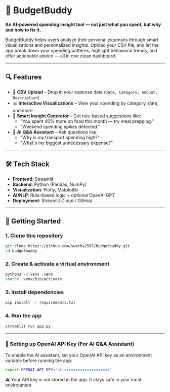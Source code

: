 # 💸 BudgetBuddy

**An AI-powered spending insight tool — not just what you spent, but why and how to fix it.**

BudgetBuddy helps users analyze their personal expenses through smart visualizations and personalized insights. Upload your CSV file, and let the app break down your spending patterns, highlight behavioral trends, and offer actionable advice — all in one clean dashboard.

---

## 🔍 Features

- 📁 **CSV Upload** – Drop in your expense data (`Date, Category, Amount, Description`)
- 📊 **Interactive Visualizations** – View your spending by category, date, and more
- 🧠 **Smart Insight Generator** – Get rule-based suggestions like:
  - "You spent 40% more on food this month — try meal prepping."
  - "Weekend spending spikes detected."
- 🤖 **AI Q&A Assistant** – Ask questions like:
  - "Why is my transport spending high?"
  - "What's my biggest unnecessary expense?"

---

## 🛠 Tech Stack

- **Frontend**: Streamlit  
- **Backend**: Python (Pandas, NumPy)  
- **Visualization**: Plotly, Matplotlib  
- **AI/NLP**: Rule-based logic + optional OpenAI GPT  
- **Deployment**: Streamlit Cloud / GitHub  

---

## 🚀 Getting Started

### 1. Clone this repository
```bash
git clone https://github.com/swetha2507/budgetbuddy.git
cd budgetbuddy
```

### 2. Create & activate a virtual environment
```bash
python3 -m venv .venv
source .venv/bin/activate
```

### 3. Install dependencies
```bash
pip install -r requirements.txt
```

### 4. Run the app
```bash
streamlit run app.py
```

---

### 🔐 Setting up OpenAI API Key (For AI Q&A Assistant)
To enable the AI assistant, set your OpenAI API key as an environment variable before running the app:

```bash
export OPENAI_API_KEY="sk-xxxxxxxxxxxxxxxxxxxx"
```

⚠️ Your API key is not stored in the app. It stays safe in your local environment. 